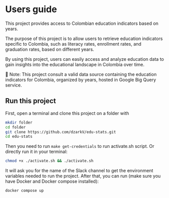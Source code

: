 # Users guide

This project provides access to Colombian education indicators based on years.

The purpose of this project is to allow users to retrieve education indicators specific to Colombia, such as literacy rates, enrollment rates, and graduation rates, based on different years.

By using this project, users can easily access and analyze education data to gain insights into the educational landscape in Colombia over time.

:notebook_with_decorative_cover: Note: This project consult a valid data source containing the education indicators for Colombia, organized by years, hosted in Google Big Query service.

## Run this project

First, open a terminal and clone this project on a folder with 

```bash
mkdir folder
cd folder
git clone https://github.com/dzarkV/edu-stats.git
cd edu-stats 
```

Then you need to run `make get-credentials` to run activate.sh script. Or directly run it in your terminal:

```bash 
chmod +x ./activate.sh && ./activate.sh
```

It will ask you for the name of the Slack channel to get the environment variables needed to run the project. 
After that, you can run (make sure you have Docker and Docker compose installed):

```bash
docker compose up
```